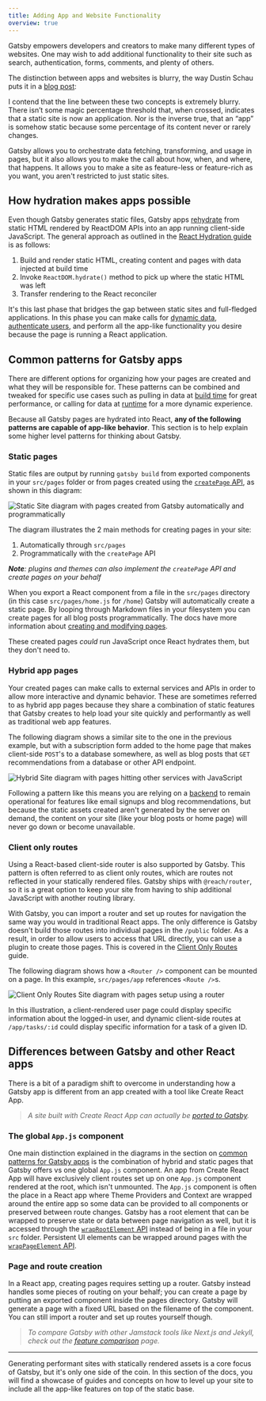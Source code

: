 ```yaml
---
title: Adding App and Website Functionality
overview: true
---
```


Gatsby empowers developers and creators to make many different types of websites. One may wish to add additional functionality to their site such as search, authentication, forms, comments, and plenty of others.

The distinction between apps and websites is blurry, the way Dustin Schau puts it in a [blog post](/blog/2018-10-15-beyond-static-intro/):

<Pullquote citation="Dustin Schau" narrow={true}>

I contend that the line between these two concepts is extremely blurry. There isn’t some magic percentage threshold that, when crossed, indicates that a static site is now an application. Nor is the inverse true, that an “app” is somehow static because some percentage of its content never or rarely changes.

</Pullquote>

Gatsby allows you to orchestrate data fetching, transforming, and usage in pages, but it also allows you to make the call about how, when, and where, that happens. It allows you to make a site as feature-less or feature-rich as you want, you aren't restricted to just static sites.

## How hydration makes apps possible

Even though Gatsby generates static files, Gatsby apps [rehydrate](/docs/glossary#hydration) from static HTML rendered by ReactDOM APIs into an app running client-side JavaScript. The general approach as outlined in the [React Hydration guide](/docs/react-hydration) is as follows:

1. Build and render static HTML, creating content and pages with data injected at build time
2. Invoke `ReactDOM.hydrate()` method to pick up where the static HTML was left
3. Transfer rendering to the React reconciler

It's this last phase that bridges the gap between static sites and full-fledged applications. In this phase you can make calls for [dynamic data](/docs/client-data-fetching/), [authenticate users](/docs/building-a-site-with-authentication/), and perform all the app-like functionality you desire because the page is running a React application.

## Common patterns for Gatsby apps

There are different options for organizing how your pages are created and what they will be responsible for. These patterns can be combined and tweaked for specific use cases such as pulling in data at [build time](/docs/glossary#build) for great performance, or calling for data at [runtime](/docs/glossary#runtime) for a more dynamic experience.

Because all Gatsby pages are hydrated into React, **any of the following patterns are capable of app-like behavior**. This section is to help explain some higher level patterns for thinking about Gatsby.

### Static pages

Static files are output by running `gatsby build` from exported components in your `src/pages` folder or from pages created using the [`createPage` API](/docs/node-apis/#createPages), as shown in this diagram:

![Static Site diagram with pages created from Gatsby automatically and programmatically](./images/simple-static-site.png)

The diagram illustrates the 2 main methods for creating pages in your site:

1. Automatically through `src/pages`
2. Programmatically with the `createPage` API

_**Note**: plugins and themes can also implement the `createPage` API and create pages on your behalf_

When you export a React component from a file in the `src/pages` directory (in this case `src/pages/home.js` for `/home`) Gatsby will automatically create a static page. By looping through Markdown files in your filesystem you can create pages for all blog posts programmatically. The docs have more information about [creating and modifying pages](/docs/creating-and-modifying-pages/).

These created pages _could_ run JavaScript once React hydrates them, but they don't need to.

### Hybrid app pages

Your created pages can make calls to external services and APIs in order to allow more interactive and dynamic behavior. These are sometimes referred to as hybrid app pages because they share a combination of static features that Gatsby creates to help load your site quickly and performantly as well as traditional web app features.

The following diagram shows a similar site to the one in the previous example, but with a subscription form added to the home page that makes client-side `POST`'s to a database somewhere, as well as blog posts that `GET` recommendations from a database or other API endpoint.

![Hybrid Site diagram with pages hitting other services with JavaScript](./images/simple-hybrid-site.png)

Following a pattern like this means you are relying on a [backend](/docs/glossary#backend) to remain operational for features like email signups and blog recommendations, but because the static assets created aren't generated by the server on demand, the content on your site (like your blog posts or home page) will never go down or become unavailable.

### Client only routes

Using a React-based client-side router is also supported by Gatsby. This pattern is often referred to as client only routes, which are routes not reflected in your statically rendered files. Gatsby ships with `@reach/router`, so it is a great option to keep your site from having to ship additional JavaScript with another routing library.

With Gatsby, you can import a router and set up routes for navigation the same way you would in traditional React apps. The only difference is Gatsby doesn't build those routes into individual pages in the `/public` folder. As a result, in order to allow users to access that URL directly, you can use a plugin to create those pages. This is covered in the [Client Only Routes](/docs/client-only-routes-and-user-authentication/) guide.

The following diagram shows how a `<Router />` component can be mounted on a page. In this example, `src/pages/app` references `<Route />`s.

![Client Only Routes Site diagram with pages setup using a router](./images/simple-client-only-routes.png)

In this illustration, a client-rendered user page could display specific information about the logged-in user, and dynamic client-side routes at `/app/tasks/:id` could display specific information for a task of a given ID.

## Differences between Gatsby and other React apps

There is a bit of a paradigm shift to overcome in understanding how a Gatsby app is different from an app created with a tool like Create React App.

> _A site built with Create React App can actually be [ported to Gatsby](/docs/porting-from-create-react-app-to-gatsby/)._

### The global `App.js` component

One main distinction explained in the diagrams in the section on [common patterns for Gatsby apps](#common-patterns-for-gatsby-apps) is the combination of hybrid and static pages that Gatsby offers vs one global `App.js` component. An app from Create React App will have exclusively client routes set up on one `App.js` component rendered at the root, which isn't unmounted. The `App.js` component is often the place in a React app where Theme Providers and Context are wrapped around the entire app so some data can be provided to all components or preserved between route changes. Gatsby has a root element that can be wrapped to preserve state or data between page navigation as well, but it is accessed through the [`wrapRootElement` API](/docs/browser-apis/#wrapRootElement) instead of being in a file in your `src` folder. Persistent UI elements can be wrapped around pages with the [`wrapPageElement` API](/docs/browser-apis/#wrapPageElement).

### Page and route creation

In a React app, creating pages requires setting up a router. Gatsby instead handles some pieces of routing on your behalf; you can create a page by putting an exported component inside the pages directory. Gatsby will generate a page with a fixed URL based on the filename of the component. You can still import a router and set up routes yourself though.

> _To compare Gatsby with other Jamstack tools like Next.js and Jekyll, check out the [feature comparison](/features/jamstack/) page._

---

Generating performant sites with statically rendered assets is a core focus of Gatsby, but it's only one side of the coin. In this section of the docs, you will find a showcase of guides and concepts on how to level up your site to include all the app-like features on top of the static base.

<GuideList slug={props.slug} />
